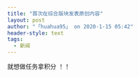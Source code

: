 ```yaml
---
title: "首次在综合版块发表原创内容"
layout: post
author: "「huahua95」 on 2020-1-15 05:42"
header-style: text
tags:
  - 新闻
---
```


<head></head>
<body>
  就想做任务拿积分 ！！
 <br>
</body>


